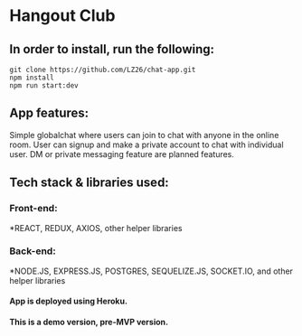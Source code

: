 # Hangout Club

## In order to install, run the following:

```
git clone https://github.com/LZ26/chat-app.git
npm install
npm run start:dev
```

## App features:

Simple globalchat where users can join to chat with anyone in the online room.
User can signup and make a private account to chat with individual user.
DM or private messaging feature are planned features.

## Tech stack & libraries used:
### Front-end:

*REACT, REDUX, AXIOS, other helper libraries

### Back-end:
*NODE.JS, EXPRESS.JS, POSTGRES, SEQUELIZE.JS, SOCKET.IO, and other helper libraries

#### App is deployed using Heroku.

#### This is a demo version, pre-MVP version.
